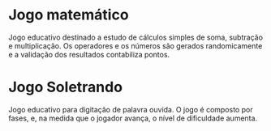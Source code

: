 # Jogo matemático

Jogo educativo destinado a estudo de cálculos simples de soma, subtração e multiplicação.
Os operadores e os números são gerados randomicamente e a validação dos resultados contabiliza pontos.



# Jogo Soletrando 

Jogo educativo para digitação de palavra ouvida.
O jogo é composto por fases, e, na medida que o jogador avança, o nível de dificuldade aumenta.
